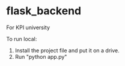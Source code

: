 # flask_backend
For KPI university


To run local:

1. Install the project file and put it on a drive.
2. Run "python app.py"

